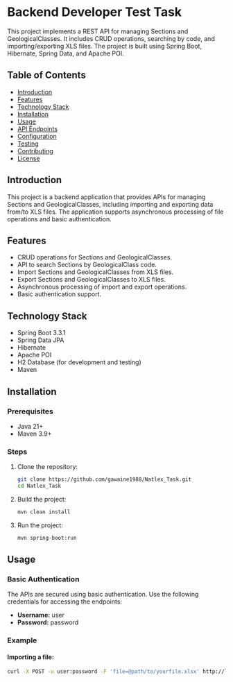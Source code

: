 # Backend Developer Test Task

This project implements a REST API for managing Sections and GeologicalClasses. It includes CRUD operations, searching by code, and importing/exporting XLS files. The project is built using Spring Boot, Hibernate, Spring Data, and Apache POI.

## Table of Contents

- [Introduction](#introduction)
- [Features](#features)
- [Technology Stack](#technology-stack)
- [Installation](#installation)
- [Usage](#usage)
- [API Endpoints](#api-endpoints)
- [Configuration](#configuration)
- [Testing](#testing)
- [Contributing](#contributing)
- [License](#license)

## Introduction

This project is a backend application that provides APIs for managing Sections and GeologicalClasses, including importing and exporting data from/to XLS files. The application supports asynchronous processing of file operations and basic authentication.

## Features

- CRUD operations for Sections and GeologicalClasses.
- API to search Sections by GeologicalClass code.
- Import Sections and GeologicalClasses from XLS files.
- Export Sections and GeologicalClasses to XLS files.
- Asynchronous processing of import and export operations.
- Basic authentication support.

## Technology Stack

- Spring Boot 3.3.1
- Spring Data JPA
- Hibernate
- Apache POI
- H2 Database (for development and testing)
- Maven

## Installation

### Prerequisites

- Java 21+
- Maven 3.9+

### Steps

1. Clone the repository:
    ```sh
    git clone https://github.com/gawaine1988/Natlex_Task.git
    cd Natlex_Task
    ```

2. Build the project:
    ```sh
    mvn clean install
    ```

3. Run the project:
    ```sh
    mvn spring-boot:run
    ```

## Usage

### Basic Authentication

The APIs are secured using basic authentication. Use the following credentials for accessing the endpoints:
- **Username:** user
- **Password:** password

### Example

#### Importing a file:
```sh
curl -X POST -u user:password -F 'file=@path/to/yourfile.xlsx' http://localhost:8080/import
